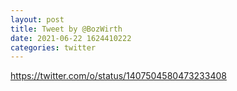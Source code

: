 ```yaml
--- 
layout: post 
title: Tweet by @BozWirth 
date: 2021-06-22 1624410222 
categories: twitter 
--- 
```

https://twitter.com/o/status/1407504580473233408